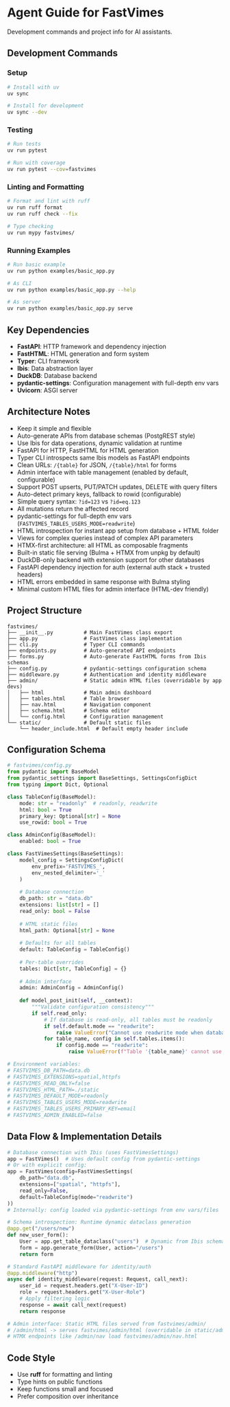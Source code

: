 # Agent Guide for FastVimes

Development commands and project info for AI assistants.

## Development Commands

### Setup
```bash
# Install with uv
uv sync

# Install for development
uv sync --dev
```

### Testing
```bash
# Run tests
uv run pytest

# Run with coverage
uv run pytest --cov=fastvimes
```

### Linting and Formatting
```bash
# Format and lint with ruff
uv run ruff format
uv run ruff check --fix

# Type checking
uv run mypy fastvimes/
```

### Running Examples
```bash
# Run basic example
uv run python examples/basic_app.py

# As CLI
uv run python examples/basic_app.py --help

# As server
uv run python examples/basic_app.py serve
```

## Key Dependencies

- **FastAPI**: HTTP framework and dependency injection
- **FastHTML**: HTML generation and form system
- **Typer**: CLI framework
- **Ibis**: Data abstraction layer
- **DuckDB**: Database backend
- **pydantic-settings**: Configuration management with full-depth env vars
- **Uvicorn**: ASGI server

## Architecture Notes

- Keep it simple and flexible
- Auto-generate APIs from database schemas (PostgREST style)
- Use Ibis for data operations, dynamic validation at runtime
- FastAPI for HTTP, FastHTML for HTML generation
- Typer CLI introspects same Ibis models as FastAPI endpoints
- Clean URLs: `/{table}` for JSON, `/{table}/html` for forms
- Admin interface with table management (enabled by default, configurable)
- Support POST upserts, PUT/PATCH updates, DELETE with query filters
- Auto-detect primary keys, fallback to rowid (configurable)
- Simple query syntax: `?id=123` vs `?id=eq.123`
- All mutations return the affected record
- pydantic-settings for full-depth env vars (`FASTVIMES_TABLES_USERS_MODE=readwrite`)
- HTML introspection for instant app setup from database + HTML folder
- Views for complex queries instead of complex API parameters
- HTMX-first architecture: all HTML as composable fragments
- Built-in static file serving (Bulma + HTMX from unpkg by default)
- DuckDB-only backend with extension support for other databases
- FastAPI dependency injection for auth (external auth stack + trusted headers)
- HTML errors embedded in same response with Bulma styling
- Minimal custom HTML files for admin interface (HTML-dev friendly)

## Project Structure

```
fastvimes/
├── __init__.py          # Main FastVimes class export
├── app.py               # FastVimes class implementation
├── cli.py               # Typer CLI commands
├── endpoints.py         # Auto-generated API endpoints
├── forms.py             # Auto-generate FastHTML forms from Ibis schemas
├── config.py            # pydantic-settings configuration schema
├── middleware.py        # Authentication and identity middleware
├── admin/               # Static admin HTML files (overridable by app devs)
│   ├── html             # Main admin dashboard
│   ├── tables.html      # Table browser
│   ├── nav.html         # Navigation component
│   ├── schema.html      # Schema editor
│   └── config.html      # Configuration management
└── static/              # Default static files
    └── header_include.html  # Default empty header include
```

## Configuration Schema

```python
# fastvimes/config.py
from pydantic import BaseModel
from pydantic_settings import BaseSettings, SettingsConfigDict
from typing import Dict, Optional

class TableConfig(BaseModel):
    mode: str = "readonly"  # readonly, readwrite
    html: bool = True
    primary_key: Optional[str] = None
    use_rowid: bool = True

class AdminConfig(BaseModel):
    enabled: bool = True

class FastVimesSettings(BaseSettings):
    model_config = SettingsConfigDict(
        env_prefix='FASTVIMES_',
        env_nested_delimiter='_'
    )
    
    # Database connection
    db_path: str = "data.db"
    extensions: list[str] = []
    read_only: bool = False
    
    # HTML static files
    html_path: Optional[str] = None
    
    # Defaults for all tables
    default: TableConfig = TableConfig()
    
    # Per-table overrides
    tables: Dict[str, TableConfig] = {}
    
    # Admin interface
    admin: AdminConfig = AdminConfig()
    
    def model_post_init(self, __context):
        """Validate configuration consistency"""
        if self.read_only:
            # If database is read-only, all tables must be readonly
            if self.default.mode == "readwrite":
                raise ValueError("Cannot use readwrite mode when database is read_only=True")
            for table_name, config in self.tables.items():
                if config.mode == "readwrite":
                    raise ValueError(f"Table '{table_name}' cannot use readwrite mode when database is read_only=True")

# Environment variables:
# FASTVIMES_DB_PATH=data.db
# FASTVIMES_EXTENSIONS=spatial,httpfs
# FASTVIMES_READ_ONLY=false
# FASTVIMES_HTML_PATH=./static
# FASTVIMES_DEFAULT_MODE=readonly
# FASTVIMES_TABLES_USERS_MODE=readwrite
# FASTVIMES_TABLES_USERS_PRIMARY_KEY=email
# FASTVIMES_ADMIN_ENABLED=false
```

## Data Flow & Implementation Details

```python
# Database connection with Ibis (uses FastVimesSettings)
app = FastVimes()  # Uses default config from pydantic-settings
# Or with explicit config:
app = FastVimes(config=FastVimesSettings(
    db_path="data.db",
    extensions=["spatial", "httpfs"], 
    read_only=False,
    default=TableConfig(mode="readwrite")
))
# Internally: config loaded via pydantic-settings from env vars/files

# Schema introspection: Runtime dynamic dataclass generation
@app.get("/users/new")
def new_user_form():
    User = app.get_table_dataclass("users")  # Dynamic from Ibis schema
    form = app.generate_form(User, action="/users")
    return form

# Standard FastAPI middleware for identity/auth
@app.middleware("http")
async def identity_middleware(request: Request, call_next):
    user_id = request.headers.get("X-User-ID")
    role = request.headers.get("X-User-Role")
    # Apply filtering logic
    response = await call_next(request)
    return response

# Admin interface: Static HTML files served from fastvimes/admin/
# /admin/html -> serves fastvimes/admin/html (overridable in static/admin/html)
# HTMX endpoints like /admin/nav load fastvimes/admin/nav.html
```

## Code Style

- Use **ruff** for formatting and linting
- Type hints on public functions
- Keep functions small and focused
- Prefer composition over inheritance
